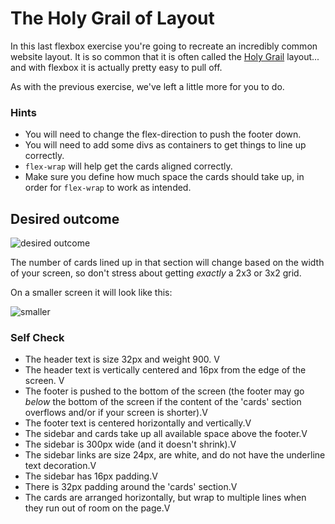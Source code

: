 # The Holy Grail of Layout

In this last flexbox exercise you're going to recreate an incredibly common website layout. It is so common that it is often called the [Holy Grail](https://www.google.com/search?q=holy+grail+layout&tbm=isch&sclient=img) layout... and with flexbox it is actually pretty easy to pull off.

As with the previous exercise, we've left a little more for you to do.

### Hints
- You will need to change the flex-direction to push the footer down.
- You will need to add some divs as containers to get things to line up correctly.
- `flex-wrap` will help get the cards aligned correctly.
-  Make sure you define how much space the cards should take up, in order for `flex-wrap` to work as intended.

## Desired outcome

![desired outcome](./desired-outcome.png)

The number of cards lined up in that section will change based on the width of your screen, so don't stress about getting _exactly_ a 2x3 or 3x2 grid.

On a smaller screen it will look like this:

![smaller](./desired-outcome-smaller.png)

### Self Check
- The header text is size 32px and weight 900. V
- The header text is vertically centered and 16px from the edge of the screen. V
- The footer is pushed to the bottom of the screen (the footer may go _below_ the bottom of the screen if the content of the 'cards' section overflows and/or if your screen is shorter).V
- The footer text is centered horizontally and vertically.V
- The sidebar and cards take up all available space above the footer.V
- The sidebar is 300px wide (and it doesn't shrink).V
- The sidebar links are size 24px, are white, and do not have the underline text decoration.V
- The sidebar has 16px padding.V
- There is 32px padding around the 'cards' section.V
- The cards are arranged horizontally, but wrap to multiple lines when they run out of room on the page.V
